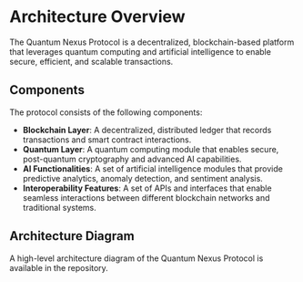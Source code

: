 # Architecture Overview

The Quantum Nexus Protocol is a decentralized, blockchain-based platform that leverages quantum computing and artificial intelligence to enable secure, efficient, and scalable transactions.

## Components

The protocol consists of the following components:

- **Blockchain Layer**: A decentralized, distributed ledger that records transactions and smart contract interactions.
- **Quantum Layer**: A quantum computing module that enables secure, post-quantum cryptography and advanced AI capabilities.
- **AI Functionalities**: A set of artificial intelligence modules that provide predictive analytics, anomaly detection, and sentiment analysis.
- **Interoperability Features**: A set of APIs and interfaces that enable seamless interactions between different blockchain networks and traditional systems.

## Architecture Diagram

A high-level architecture diagram of the Quantum Nexus Protocol is available in the repository.
